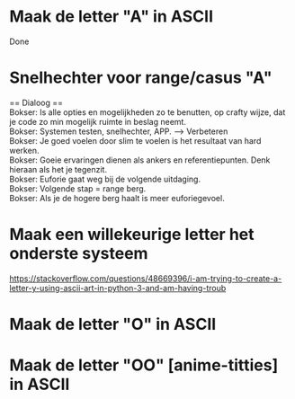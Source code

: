 # Maak de letter "A" in ASCII
Done

# Snelhechter voor range/casus "A"
== Dialoog ==
<br>
Bokser: Is alle opties en mogelijkheden zo te benutten, op crafty wijze, dat je code zo min mogelijk ruimte in beslag neemt.
<br>
Bokser: Systemen testen, snelhechter, APP. --> Verbeteren
<br>
Bokser: Je goed voelen door slim te voelen is het resultaat van hard werken.
<br>
Bokser: Goeie ervaringen dienen als ankers en referentiepunten. Denk hieraan als het je tegenzit.
<br>
Bokser: Euforie gaat weg bij de volgende uitdaging.
<br>
Bokser: Volgende stap = range berg.
<br>
Bokser: Als je de hogere berg haalt is meer euforiegevoel.

# Maak een willekeurige letter het onderste systeem
https://stackoverflow.com/questions/48669396/i-am-trying-to-create-a-letter-y-using-ascii-art-in-python-3-and-am-having-troub

# Maak de letter "O" in ASCII

# Maak de letter "OO" [anime-titties] in ASCII

